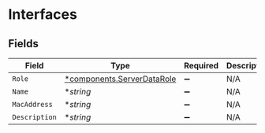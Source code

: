 # Interfaces


## Fields

| Field                                                                   | Type                                                                    | Required                                                                | Description                                                             |
| ----------------------------------------------------------------------- | ----------------------------------------------------------------------- | ----------------------------------------------------------------------- | ----------------------------------------------------------------------- |
| `Role`                                                                  | [*components.ServerDataRole](../../models/components/serverdatarole.md) | :heavy_minus_sign:                                                      | N/A                                                                     |
| `Name`                                                                  | **string*                                                               | :heavy_minus_sign:                                                      | N/A                                                                     |
| `MacAddress`                                                            | **string*                                                               | :heavy_minus_sign:                                                      | N/A                                                                     |
| `Description`                                                           | **string*                                                               | :heavy_minus_sign:                                                      | N/A                                                                     |